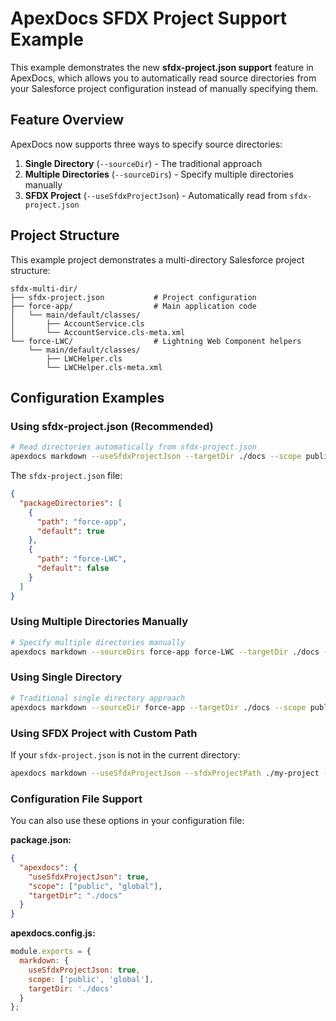# ApexDocs SFDX Project Support Example

This example demonstrates the new **sfdx-project.json support** feature in ApexDocs, which allows you to automatically read source directories from your Salesforce project configuration instead of manually specifying them.

## Feature Overview

ApexDocs now supports three ways to specify source directories:

1. **Single Directory** (`--sourceDir`) - The traditional approach
2. **Multiple Directories** (`--sourceDirs`) - Specify multiple directories manually
3. **SFDX Project** (`--useSfdxProjectJson`) - Automatically read from `sfdx-project.json`

## Project Structure

This example project demonstrates a multi-directory Salesforce project structure:

```
sfdx-multi-dir/
├── sfdx-project.json           # Project configuration
├── force-app/                  # Main application code
│   └── main/default/classes/
│       ├── AccountService.cls
│       └── AccountService.cls-meta.xml
└── force-LWC/                  # Lightning Web Component helpers
    └── main/default/classes/
        ├── LWCHelper.cls
        └── LWCHelper.cls-meta.xml
```

## Configuration Examples

### Using sfdx-project.json (Recommended)

```bash
# Read directories automatically from sfdx-project.json
apexdocs markdown --useSfdxProjectJson --targetDir ./docs --scope public
```

The `sfdx-project.json` file:
```json
{
  "packageDirectories": [
    {
      "path": "force-app",
      "default": true
    },
    {
      "path": "force-LWC",
      "default": false
    }
  ]
}
```

### Using Multiple Directories Manually

```bash
# Specify multiple directories manually
apexdocs markdown --sourceDirs force-app force-LWC --targetDir ./docs --scope public
```

### Using Single Directory

```bash
# Traditional single directory approach
apexdocs markdown --sourceDir force-app --targetDir ./docs --scope public
```

### Using SFDX Project with Custom Path

If your `sfdx-project.json` is not in the current directory:

```bash
apexdocs markdown --useSfdxProjectJson --sfdxProjectPath ./my-project --targetDir ./docs
```

### Configuration File Support

You can also use these options in your configuration file:

**package.json:**
```json
{
  "apexdocs": {
    "useSfdxProjectJson": true,
    "scope": ["public", "global"],
    "targetDir": "./docs"
  }
}
```

**apexdocs.config.js:**
```javascript
module.exports = {
  markdown: {
    useSfdxProjectJson: true,
    scope: ['public', 'global'],
    targetDir: './docs'
  }
};
```
